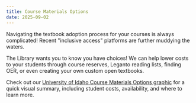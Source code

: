 ```yaml
---
title: Course Materials Options
date: 2025-09-02
---
```


Navigating the textbook adoption process for your courses is always complicated!
Recent "inclusive access" platforms are further muddying the waters. 

The Library wants you to know you have choices! 
We can help lower costs to your students through course reserves, Leganto reading lists, finding OER, or even creating your own custom open textbooks. 

Check out our [University of Idaho Course Materials Options graphic](https://www.lib.uidaho.edu/open/course-materials-infographic/) for a quick visual summary, including student costs, availability, and where to learn more.
